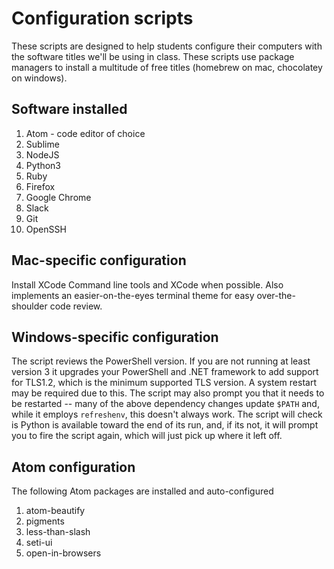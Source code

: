 # Configuration scripts

These scripts are designed to help students configure their computers with the software titles we'll be using in class. These scripts use package managers to install a multitude of free titles (homebrew on mac, chocolatey on windows).

## Software installed

1.  Atom - code editor of choice
2.  Sublime
3.  NodeJS
4.  Python3
5.  Ruby
6.  Firefox
7.  Google Chrome
8.  Slack
9.  Git
10. OpenSSH

## Mac-specific configuration

Install XCode Command line tools and XCode when possible. Also implements an easier-on-the-eyes terminal theme for easy over-the-shoulder code review.

## Windows-specific configuration

The script reviews the PowerShell version. If you are not running at least version 3 it upgrades your PowerShell and .NET framework to add support for TLS1.2, which is the minimum supported TLS version. A system restart may be required due to this. The script may also prompt you that it needs to be restarted -- many of the above dependency changes update `$PATH` and, while it employs `refreshenv`, this doesn't always work. The script will check is Python is available toward the end of its run, and, if its not, it will prompt you to fire the script again, which will just pick up where it left off.

## Atom configuration

The following Atom packages are installed and auto-configured

1.  atom-beautify
2.  pigments
3.  less-than-slash
4.  seti-ui
5.  open-in-browsers
